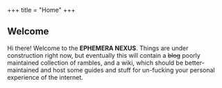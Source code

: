 +++
title = "Home"
+++

## Welcome

Hi there! Welcome to the **EPHEMERA NEXUS**. Things are under construction right now, but eventually this will contain a ~~blog~~ poorly maintained collection of rambles, and a wiki, which should be better-maintained and host some guides and stuff for un-fucking your personal experience of the internet.